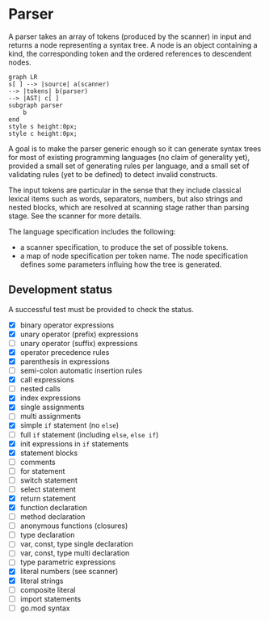 # Parser

A parser takes an array of tokens (produced by the scanner) in input and
returns a node representing a syntax tree. A node is an object
containing a kind, the corresponding token and the ordered references to
descendent nodes.

```mermaid
graph LR
s[ ] --> |source| a(scanner)
--> |tokens| b(parser)
--> |AST| c[ ]
subgraph parser
    b
end
style s height:0px;
style c height:0px;
```

A goal is to make the parser generic enough so it can generate syntax
trees for most of existing programming languages (no claim of generality
yet), provided a small set of generating rules per language, and a small
set of validating rules (yet to be defined) to detect invalid
constructs.

The input tokens are particular in the sense that they include classical
lexical items such as words, separators, numbers, but also strings and
nested blocks, which are resolved at scanning stage rather than parsing
stage. See the scanner for more details.

The language specification includes the following:

- a scanner specification, to produce the set of possible tokens.
- a map of node specification per token name. The node specification
  defines some parameters influing how the tree is generated.

## Development status

A successful test must be provided to check the status.

- [x] binary operator expressions
- [x] unary operator (prefix) expressions
- [ ] unary operator (suffix) expressions
- [x] operator precedence rules
- [x] parenthesis in expressions
- [ ] semi-colon automatic insertion rules
- [x] call expressions
- [ ] nested calls
- [x] index expressions
- [x] single assignments
- [ ] multi assignments
- [x] simple `if` statement (no `else`)
- [ ] full `if` statement (including `else`, `else if`)
- [x] init expressions in `if` statements
- [x] statement blocks
- [ ] comments
- [ ] for statement
- [ ] switch statement
- [ ] select statement
- [x] return statement
- [x] function declaration
- [ ] method declaration 
- [ ] anonymous functions (closures)
- [ ] type declaration
- [ ] var, const, type single declaration
- [ ] var, const, type multi declaration
- [ ] type parametric expressions
- [x] literal numbers (see scanner)
- [x] literal strings 
- [ ] composite literal
- [ ] import statements
- [ ] go.mod syntax
